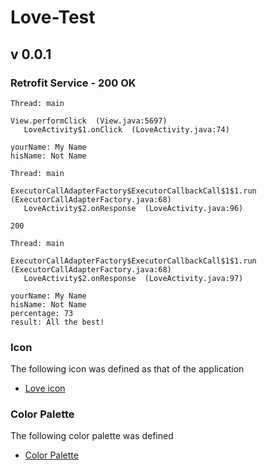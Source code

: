 # Love-Test

## v 0.0.1

### Retrofit Service - 200 OK

```
Thread: main

View.performClick  (View.java:5697)
   LoveActivity$1.onClick  (LoveActivity.java:74)

yourName: My Name
hisName: Not Name

Thread: main

ExecutorCallAdapterFactory$ExecutorCallbackCall$1$1.run  (ExecutorCallAdapterFactory.java:68)
   LoveActivity$2.onResponse  (LoveActivity.java:96)

200

Thread: main

ExecutorCallAdapterFactory$ExecutorCallbackCall$1$1.run  (ExecutorCallAdapterFactory.java:68)
   LoveActivity$2.onResponse  (LoveActivity.java:97)

yourName: My Name
hisName: Not Name
percentage: 73
result: All the best!
```

### Icon

The following icon was defined as that of the application
- [Love icon](https://www.iconfinder.com/icons/1645993/favorite_heart_like_love_icon#size=128)

### Color Palette

The following color palette was defined
- [Color Palette](http://paletton.com/#uid=5000u0klDlDb7w0gyqGqGgyw0b7)


